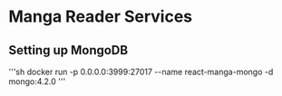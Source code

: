 # Manga Reader Services
## Setting up MongoDB

'''sh
docker run -p 0.0.0.0:3999:27017 --name react-manga-mongo -d mongo:4.2.0
'''